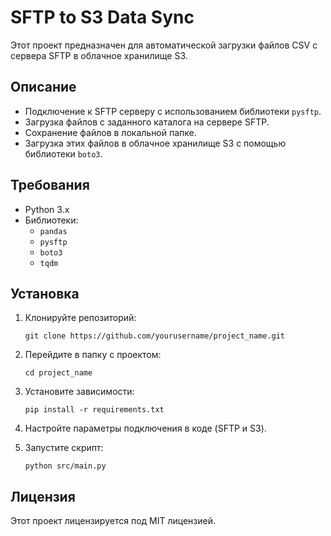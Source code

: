 # SFTP to S3 Data Sync

Этот проект предназначен для автоматической загрузки файлов CSV с сервера SFTP в облачное хранилище S3.

## Описание

- Подключение к SFTP серверу с использованием библиотеки `pysftp`.
- Загрузка файлов с заданного каталога на сервере SFTP.
- Сохранение файлов в локальной папке.
- Загрузка этих файлов в облачное хранилище S3 с помощью библиотеки `boto3`.

## Требования

- Python 3.x
- Библиотеки:
  - `pandas`
  - `pysftp`
  - `boto3`
  - `tqdm`

## Установка

1. Клонируйте репозиторий:
    ```
    git clone https://github.com/yourusername/project_name.git
    ```

2. Перейдите в папку с проектом:
    ```
    cd project_name
    ```

3. Установите зависимости:
    ```
    pip install -r requirements.txt
    ```

4. Настройте параметры подключения в коде (SFTP и S3).

5. Запустите скрипт:
    ```
    python src/main.py
    ```

## Лицензия

Этот проект лицензируется под MIT лицензией.
